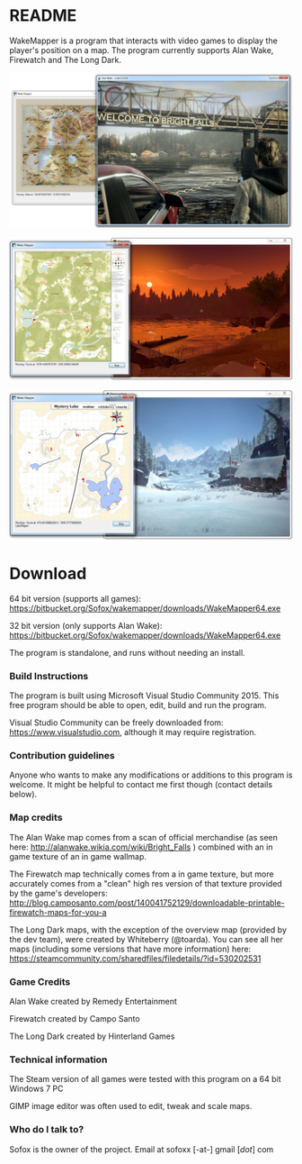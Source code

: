 # README #

WakeMapper is a program that interacts with video games to display the player's position on a map. The program currently supports Alan Wake, Firewatch and The Long Dark.


![Scheme](Images/WakeMapperScreenshot1.jpg)

![Scheme](Images/WakeMapperScreenshot4.jpg)

![Scheme](Images/WakeMapperScreenshot5.jpg)

# Download #
64 bit version (supports all games): https://bitbucket.org/Sofox/wakemapper/downloads/WakeMapper64.exe

32 bit version (only supports Alan Wake): https://bitbucket.org/Sofox/wakemapper/downloads/WakeMapper64.exe

The program is standalone, and runs without needing an install.

### Build Instructions ###

The program is built using Microsoft Visual Studio Community 2015. This free program should be able to open, edit, build and run the program.

Visual Studio Community can be freely downloaded from: https://www.visualstudio.com, although it may require registration.

### Contribution guidelines ###

Anyone who wants to make any modifications or additions to this program is welcome. It might be helpful to contact me first though (contact details below).


### Map credits ###
The Alan Wake map comes from a scan of official merchandise (as seen here: http://alanwake.wikia.com/wiki/Bright_Falls ) combined with an in game texture of an in game wallmap.

The Firewatch map technically comes from a in game texture, but more accurately comes from a "clean" high res version of that texture provided by the game's developers: http://blog.camposanto.com/post/140041752129/downloadable-printable-firewatch-maps-for-you-a

The Long Dark maps, with the exception of the overview map (provided by the dev team), were created by Whiteberry (@toarda). You can see all her maps (including some versions that have more information) here: https://steamcommunity.com/sharedfiles/filedetails/?id=530202531

### Game Credits ###

Alan Wake created by Remedy Entertainment

Firewatch created by Campo Santo

The Long Dark created by Hinterland Games

### Technical information ###

The Steam version of all games were tested with this program on a 64 bit Windows 7 PC

GIMP image editor was often used to edit, tweak and scale maps.

### Who do I talk to? ###

Sofox is the owner of the project. Email at sofoxx [-at-] gmail [*dot*] com